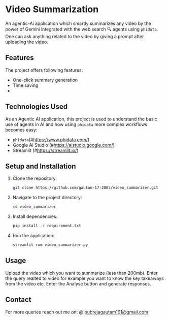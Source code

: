 # Video Summarization

An agentic-Ai application which smartly summarizes any video by the power of Gemini integrated with the web search 🔍 agents using ```phidata```. One can ask anything related to the video by giving a prompt after uploading the video.

## Features

The project offers following features:

- One-click summary generation
- Time saving
- 

## Technologies Used

As an Agentic AI application, this project is used to understand the basic use of agents in AI and how using ```phidata``` more complex workflows becomes easy:

- ```phidata```(#https://www.phidata.com/)
- Google AI Studio (#https://aistudio.google.com/)
- Streamlit (#https://streamlit.io/)

## Setup and Installation


1. Clone the repository:
   ```bash
   git clone https://github.com/gautam-17-2003/video_summarizer.git
   ```
2. Navigate to the project directory:
   ```bash
   cd video_summarizer
   ```
3. Install dependencies:
   ```bash
   pip install -r requirement.txt 
   ```
4. Run the application:
   ```bash
   streamlit rum video_summarizer.py
   ```

## Usage

Upload the video which you want to summarize (less than 200mb). Enter the query realted to video for example you want to know the key takeaways from the video etc. Enter the Analyse button and generate responses.


## Contact 

For more queries reach out me on: @ pubrejagautam101@gmail.com


